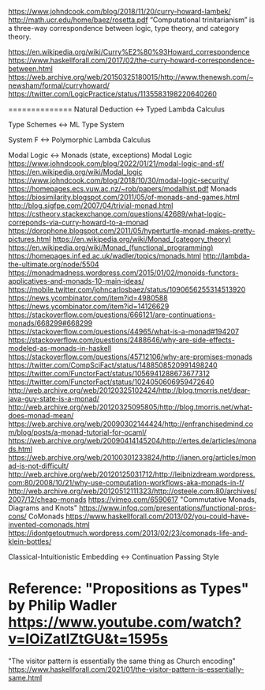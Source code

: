 https://www.johndcook.com/blog/2018/11/20/curry-howard-lambek/
http://math.ucr.edu/home/baez/rosetta.pdf
    “Computational trinitarianism” is a three-way correspondence between logic, type theory, and category theory.

https://en.wikipedia.org/wiki/Curry%E2%80%93Howard_correspondence
<https://www.haskellforall.com/2017/02/the-curry-howard-correspondence-between.html>
<https://web.archive.org/web/20150325180015/http://www.thenewsh.com/~newsham/formal/curryhoward/>
<https://twitter.com/LogicPractice/status/1135583198220640260>

==============
Natural Deduction <-> Typed Lambda Calculus

Type Schemes <-> ML Type System

System F <-> Polymorphic Lambda Calculus

Modal Logic <-> Monads (state, exceptions)
    Modal Logic
        <https://www.johndcook.com/blog/2022/01/21/modal-logic-and-sf/>
        <https://en.wikipedia.org/wiki/Modal_logic>
        <https://www.johndcook.com/blog/2018/10/30/modal-logic-security/>
        <https://homepages.ecs.vuw.ac.nz/~rob/papers/modalhist.pdf>
    Monads
        <https://biosimilarity.blogspot.com/2011/05/of-monads-and-games.html>
        <http://blog.sigfpe.com/2007/04/trivial-monad.html>
        <https://cstheory.stackexchange.com/questions/42689/what-logic-correponds-via-curry-howard-to-a-monad>
        <https://dorophone.blogspot.com/2011/05/hyperturtle-monad-makes-pretty-pictures.html>
        <https://en.wikipedia.org/wiki/Monad_(category_theory)>
        <https://en.wikipedia.org/wiki/Monad_(functional_programming)>
        <https://homepages.inf.ed.ac.uk/wadler/topics/monads.html>
        <http://lambda-the-ultimate.org/node/5504>
        <https://monadmadness.wordpress.com/2015/01/02/monoids-functors-applicatives-and-monads-10-main-ideas/>
        <https://mobile.twitter.com/johncarlosbaez/status/1090656255314513920>
        <https://news.ycombinator.com/item?id=4980588>
        <https://news.ycombinator.com/item?id=14126629>
        <https://stackoverflow.com/questions/666121/are-continuations-monads/668299#668299>
        <https://stackoverflow.com/questions/44965/what-is-a-monad#194207>
        <https://stackoverflow.com/questions/2488646/why-are-side-effects-modeled-as-monads-in-haskell>
        <https://stackoverflow.com/questions/45712106/why-are-promises-monads>
        <https://twitter.com/CompSciFact/status/1488508520991498240>
        <https://twitter.com/FunctorFact/status/1056941288673677312>
        <https://twitter.com/FunctorFact/status/1024050606959472640>
        <http://web.archive.org/web/20120325102424/http://blog.tmorris.net/dear-java-guy-state-is-a-monad/>
        <http://web.archive.org/web/20120325095805/http://blog.tmorris.net/what-does-monad-mean/>
        <https://web.archive.org/web/20090302144424/http://enfranchisedmind.com/blog/posts/a-monad-tutorial-for-ocaml/>
        <https://web.archive.org/web/20090414145204/http://ertes.de/articles/monads.html>
        <https://web.archive.org/web/20100301233824/http://ianen.org/articles/monad-is-not-difficult/>
        <http://web.archive.org/web/20120125031712/http://leibnizdream.wordpress.com:80/2008/10/21/why-use-computation-workflows-aka-monads-in-f/>
        <http://web.archive.org/web/20120512111323/http://osteele.com:80/archives/2007/12/cheap-monads>
        <https://vimeo.com/6590617> "Commutative Monads, Diagrams and Knots"
        <https://www.infoq.com/presentations/functional-pros-cons/>
    CoMonads
        <https://www.haskellforall.com/2013/02/you-could-have-invented-comonads.html>
        <https://idontgetoutmuch.wordpress.com/2013/02/23/comonads-life-and-klein-bottles/>

Classical-Intuitionistic Embedding <-> Continuation Passing Style


Reference: "Propositions as Types" by Philip Wadler <https://www.youtube.com/watch?v=IOiZatlZtGU&t=1595s>
==========

"The visitor pattern is essentially the same thing as Church encoding"
    <https://www.haskellforall.com/2021/01/the-visitor-pattern-is-essentially-same.html>